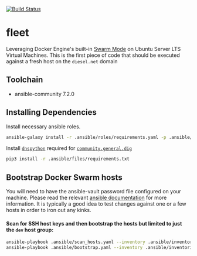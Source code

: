 [![Build Status](https://drone.kiwi-labs.net/api/badges/Diesel-Net/fleet/status.svg)](https://drone.kiwi-labs.net/Diesel-Net/fleet)

# fleet
Leveraging Docker Engine's built-in [Swarm Mode](https://docs.docker.com/engine/swarm/) on Ubuntu Server LTS Virtual Machines. This is the first piece of code that should be executed against a fresh host on the `diesel.net` domain

## Toolchain
- ansible-community 7.2.0

## Installing Dependencies

Install necessary ansible roles.
```bash
ansible-galaxy install -r .ansible/roles/requirements.yaml -p .ansible/roles --force
```

Install [`dnspython`](https://www.dnspython.org/) required for [`community.general.dig`](https://docs.ansible.com/ansible/latest/collections/community/general/dig_lookup.html)
```bash
pip3 install -r .ansible/files/requirements.txt
```

## Bootstrap Docker Swarm hosts

You will need to have the ansible-vault password file configured on your machine. Please read the relevant [ansible documentation](https://docs.ansible.com/ansible/latest/user_guide/vault.html#setting-a-default-password-source) for more information. It is typically a good idea to test changes against one or a few hosts in order to iron out any kinks.


#### Scan for SSH host keys and then bootstrap the hosts but limited to just the `dev` host group:
```bash
ansible-playbook .ansible/scan_hosts.yaml --inventory .ansible/inventories/proxmox.yaml --limit dev.diesel.net
ansible-playbook .ansible/bootstrap.yaml --inventory .ansible/inventories/proxmox.yaml --limit dev.diesel.net
```
